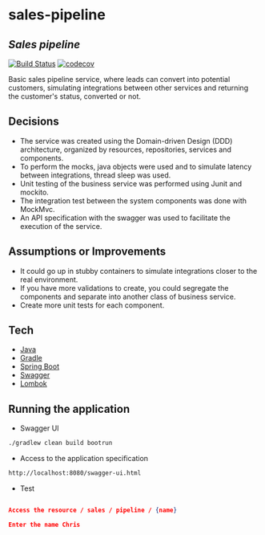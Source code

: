 # sales-pipeline
## _Sales pipeline_

[![Build Status](https://travis-ci.com/ms-vieira/sales-pipeline.svg?token=26erj8ReictAxUzuchaR&branch=master)](https://travis-ci.com/ms-vieira/sales-pipeline)
[![codecov](https://codecov.io/gh/ms-vieira/sales-pipeline/branch/master/graph/badge.svg?token=DNATH81MBG)](https://codecov.io/gh/ms-vieira/sales-pipeline)

Basic sales pipeline service, where leads can convert into potential customers, simulating integrations between other services and returning the customer's status, converted or not.


## Decisions
- The service was created using the Domain-driven Design (DDD) architecture, organized by resources, repositories, services and components.
- To perform the mocks, java objects were used and to simulate latency between integrations, thread sleep was used.
- Unit testing of the business service was performed using Junit and mockito.
- The integration test between the system components was done with MockMvc.
- An API specification with the swagger was used to facilitate the execution of the service.


## Assumptions or Improvements

- It could go up in stubby containers to simulate integrations closer to the real environment.
- If you have more validations to create, you could segregate the components and separate into another class of business service.
- Create more unit tests for each component.


## Tech

- [Java]
- [Gradle]
- [Spring Boot]
- [Swagger]
- [Lombok]

## Running the application
- Swagger UI

```sh
./gradlew clean build bootrun
```

- Access to the application specification
```sh
http://localhost:8080/swagger-ui.html
```

- Test
```json

Access the resource / sales / pipeline / {name}

Enter the name Chris

```

[Lombok]: <https://projectlombok.org>
[Swagger]: <http://springfox.github.io/springfox/docs/current>
[Spring Boot]: <https://spring.io/projects/spring-boot>
[Java]: <https://www.oracle.com/br/java>
[Gradle]: <https://gradle.org>
[Junit]: <https://junit.org/junit5/docs/current/user-guide>
[MockMvc]: <https://docs.spring.io/spring-framework/docs/current/javadoc-api/org/springframework/test/web/servlet/MockMvc.html>